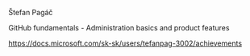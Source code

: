 Štefan Pagáč

GitHub fundamentals - Administration basics and product features

https://docs.microsoft.com/sk-sk/users/tefanpag-3002/achievements